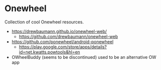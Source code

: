 # Onewheel

Collection of cool Onewheel resources.

- https://drewbaumann.github.io/onewheel-web/
  - https://github.com/drewbaumann/onewheel-web
- https://github.com/ponewheel/android-ponewheel
  - https://play.google.com/store/apps/details?id=net.kwatts.powtools&hl=en
- OWheelBuddy (seems to be discontinued) used to be an alternative OW app
